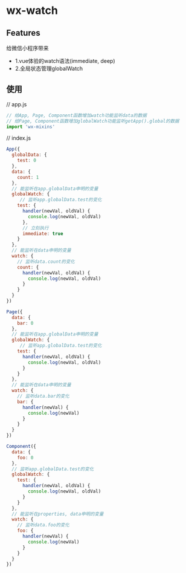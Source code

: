 wx-watch
========================================

Features
------------

给微信小程序带来
- 1.vue体验的watch语法(immediate, deep)
- 2.全局状态管理globalWatch


使用
-----------
// app.js
```javascript
// 给App, Page, Component函数增加watch功能监听data的数据
// 给Page, Component函数增加globalWatch功能监听getApp().global的数据
import 'wx-mixins'
```

// index.js
```javascript
App({
  globalData: {
    test: 0
  },
  data: {
    count: 1
  },
  // 能监听在app.globalData申明的变量
  globalWatch: {
     // 监听app.globalData.test的变化
    test: {
      handler(newVal, oldVal) {
        console.log(newVal, oldVal)
      },
      // 立刻执行
      immediate: true
    }
  },
  // 能监听在data申明的变量
  watch: {
    // 监听data.count的变化
    count: {
      handler(newVal, oldVal) {
        console.log(newVal, oldVal)
      }
    }
  }
})
```

```javascript
Page({
  data: {
    bar: 0
  },
  // 能监听在app.globalData申明的变量
  globalWatch: {
     // 监听app.globalData.test的变化
    test: {
      handler(newVal, oldVal) {
        console.log(newVal, oldVal)
      }
    }
  },
  // 能监听在data申明的变量
  watch: {
    // 监听data.bar的变化
    bar: {
      handler(newVal) {
        console.log(newVal)
      }
    }
  }
})
```

```javascript
Component({
  data: {
    foo: 0
  },
  // 监听app.globalData.test的变化
  globalWatch: {
    test: {
      handler(newVal, oldVal) {
        console.log(newVal, oldVal)
      }
    }
  },
  // 能监听在properties, data申明的变量
  watch: {
    // 监听data.foo的变化
    foo: {
      handler(newVal) {
        console.log(newVal)
      }
    }
  }
})
```
